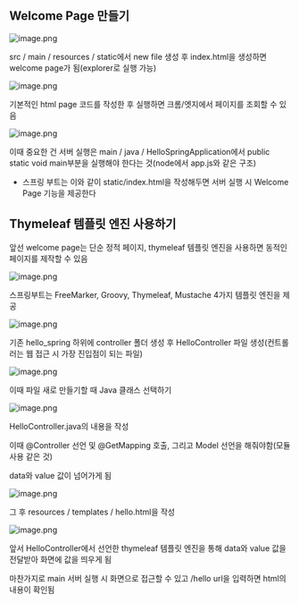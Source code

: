 ## Welcome Page 만들기

![image.png](https://github.com/user-attachments/assets/a41097c9-58c8-4b4c-83f1-b8b16b84de94)

src / main / resources / static에서 new file 생성 후 index.html을 생성하면 welcome page가 됨(explorer로 실행 가능)

![image.png](https://github.com/user-attachments/assets/28492a2f-e008-4b2c-a499-110d6c8fb21d)

기본적인 html page 코드를 작성한 후 실행하면 크롬/엣지에서 페이지를 조회할 수 있음

![image.png](https://github.com/user-attachments/assets/d26045cc-d397-4337-b147-fbc5d0f27c92)

이때 중요한 건 서버 실행은 main / java / HelloSpringApplication에서 public static void main부분을 실행해야 한다는 것(node에서 app.js와 같은 구조)

- 스프링 부트는 이와 같이 static/index.html을 작성해두면 서버 실행 시 Welcome Page 기능을 제공한다

## Thymeleaf 템플릿 엔진 사용하기

앞선 welcome page는 단순 정적 페이지, thymeleaf 템플릿 엔진을 사용하면 동적인 페이지를 제작할 수 있음

![image.png](https://github.com/user-attachments/assets/3666f285-1c0d-4398-8f1c-fbd431cfc279)

스프링부트는 FreeMarker, Groovy, Thymeleaf, Mustache 4가지 템플릿 엔진을 제공

![image.png](https://github.com/user-attachments/assets/5926f6cf-7486-48da-a664-44d1ae9fba1a)

기존 hello_spring 하위에 controller 폴더 생성 후 HelloController 파일 생성(컨트롤러는 웹 접근 시 가장 진입점이 되는 파일)

![image.png](https://github.com/user-attachments/assets/809013f5-d5e9-46ef-b467-249bbae04d20)

이때 파일 새로 만들기할 때 Java 클래스 선택하기

![image.png](https://github.com/user-attachments/assets/6307f1f0-792c-4973-9438-23b3935cbe8d)

HelloController.java의 내용을 작성

이때 @Controller 선언 및 @GetMapping 호출, 그리고 Model 선언을 해줘야함(모듈 사용 같은 것)

data와 value 값이 넘어가게 됨

![image.png](https://github.com/user-attachments/assets/3452c4e6-ee54-4a64-b0d4-1c848e01c773)

그 후 resources / templates / hello.html을 작성

![image.png](https://github.com/user-attachments/assets/7f4d1160-2497-490c-a9c7-2936b12d3bf3)

앞서 HelloController에서 선언한 thymeleaf 템플릿 엔진을 통해 data와 value 값을 전달받아 화면에 값을 띄우게 됨

마찬가지로 main 서버 실행 시 화면으로 접근할 수 있고 /hello url을 입력하면 html의 내용이 확인됨